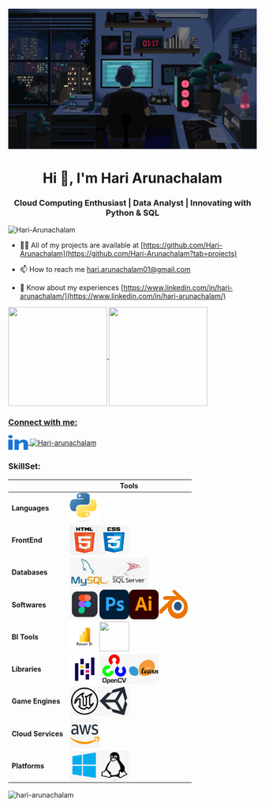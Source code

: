 ![MasterHead](Images/working.gif)
<h1 align="center">Hi 👋, I'm Hari Arunachalam</h1>
<h3 align="center">Cloud Computing Enthusiast | Data Analyst | Innovating with Python & SQL</h3>

<p align="left"> <img src="https://komarev.com/ghpvc/?username=Hari-arunachalam&label=Profile%20views&color=0e75b6&style=flat" alt="Hari-Arunachalam" /> </p>

- 👨‍💻 All of my projects are available at [https://github.com/Hari-Arunachalam](https://github.com/Hari-Arunachalam?tab=projects)

- 📫 How to reach me hari.arunachalam01@gmail.com

- 📄 Know about my experiences [https://www.linkedin.com/in/hari-arunachalam/](https://www.linkedin.com/in/hari-arunachalam/)

<p align="left"><a href="https://www.credly.com/badges/4bf93c8b-d54f-4e2e-81f3-8f15fe095da3/public_url"><img align="center" src="https://images.credly.com/images/0e284c3f-5164-4b21-8660-0d84737941bc/image.png" height="200px" width="200px" /> <a href="https://www.credly.com/badges/0ff5101c-cd1b-4de2-a501-e4f09334f286/linked_in_profile"><img align="center" src="https://images.credly.com/images/00634f82-b07f-4bbd-a6bb-53de397fc3a6/image.png" height="200px" width="200px" />
</p>

### Connect with me:

<p align="left"><a href="https://www.linkedin.com/in/hari-arunachalam/" target="blank"><img align="center" src="Images/linkedin.svg" alt="Hari-arunachalam" height="30" width="40" /></a><a href="https://www.youtube.com/@Hari-Arunachalam/" target="blank"> <img align="center" src="https://static.vecteezy.com/system/resources/thumbnails/023/986/480/small_2x/youtube-logo-youtube-logo-transparent-youtube-icon-transparent-free-free-png.png" alt="Hari-arunachalam" height="50" width="50" /> </a> 

### SkillSet:

|  | **Tools** |
| --- | --- |
| **Languages** | </a><a href="https://www.python.org/"><img align="left" src="Images/Python.svg" height="60px" width="60px" />
| **FrontEnd** | <a href="https://en.wikipedia.org/wiki/HTML"><img align="left" src="Images/HTML.png" height="60px" width="60px" /></a><a href="https://en.wikipedia.org/wiki/CSS"><img align="left" src="Images/CSS.webp" height="60px" width="60px" /></a> |
| **Databases** | </a><a href="https://www.mysql.com/"><img align="left" src="Images/mysql.webp" height="60px" width="80px" /></a><a href="https://en.wikipedia.org/wiki/Microsoft_SQL_Server"><img align="left" src="Images/mssql.webp" height="60px" width="80px" /></a> |
| **Softwares** | <a href="https://en.wikipedia.org/wiki/Figma"><img align="left" src="Images/figma.webp" height="60px" width="60px" /></a><a href="https://en.wikipedia.org/wiki/Adobe_Photoshop"><img align="left" src="Images/PS.png" height="60px" width="60px" /></a><a href="https://en.wikipedia.org/wiki/Adobe_Illustrator"><img align="left" src="Images/Illust.png" height="60px" width="60px" /></a><a href="https://en.wikipedia.org/wiki/Blender_(software)"><img align="left" src="Images/blender.png" height="60px" width="60px" /></a> |
| **BI Tools** | <a href="https://en.wikipedia.org/wiki/Microsoft_Power_BI"><img align="left" src="Images/powerbi.png" height="60px" width="60px" /></a><a href="https://en.wikipedia.org/wiki/Tableau_Software"><img align="left" src="https://banner2.cleanpng.com/20180629/ktb/aayqpeivj.webp" height="60px" width="60px" />|
| **Libraries** | <a href="https://en.wikipedia.org/wiki/Pandas_(software)"><img align="left" src="Images/panda.png" height="60px" width="60px" /></a><a href="https://en.wikipedia.org/wiki/OpenCV"><img align="left" src="Images/openCV.webp" height="60px" width="60px" /></a><a href="https://en.wikipedia.org/wiki/Scikit-learn"><img align="left" src="Images/SKIlearn.webp" height="60px" width="60px" /></a> |
| **Game Engines** | <a href="https://en.wikipedia.org/wiki/Unreal_Engine"><img align="left" src="Images/unreal.webp" height="60px" width="60px" /></a><a href="https://en.wikipedia.org/wiki/Unity_(game_engine)"><img align="left" src="Images/Unity.webp" height="60px" width="60px" />|
| **Cloud Services** | <a href="https://aws.amazon.com/"><img align="left" src="Images/AWS.webp" height="60px" width="60px" /></a> |
| **Platforms** | <a href="https://www.microsoft.com/en-in/windows"><img align="left" src="Images/Windows.jpeg" height="60px" width="60px" /></a><a href="https://www.linux.org/"><img align="left" src="Images/linux.webp" height="60px" width="60px" /></a> |


<p><img align="center" src="https://github-readme-streak-stats.herokuapp.com/?user=hari-arunachalam&" alt="hari-arunachalam" /></p>


